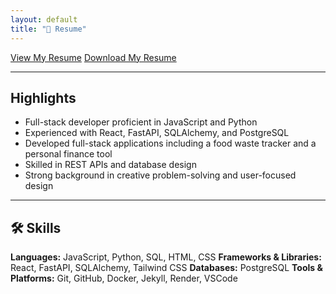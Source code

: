 ```yaml
---
layout: default
title: "📄 Resume"
---
```


<div class="resume-buttons">
  <a href="/assets/resume.pdf" class="btn" target="_blank" rel="noopener noreferrer">View My Resume</a>
  <a href="/assets/resume.pdf" class="btn" target="_blank" rel="noopener noreferrer" download="Jonathan-Kwan-Resume">Download My Resume</a>
</div>

---

## Highlights

- Full-stack developer proficient in JavaScript and Python
- Experienced with React, FastAPI, SQLAlchemy, and PostgreSQL
- Developed full-stack applications including a food waste tracker and a personal finance tool
- Skilled in REST APIs and database design
- Strong background in creative problem-solving and user-focused design

---

## 🛠 Skills

**Languages:** JavaScript, Python, SQL, HTML, CSS
**Frameworks & Libraries:** React, FastAPI, SQLAlchemy, Tailwind CSS
**Databases:** PostgreSQL
**Tools & Platforms:** Git, GitHub, Docker, Jekyll, Render, VSCode
